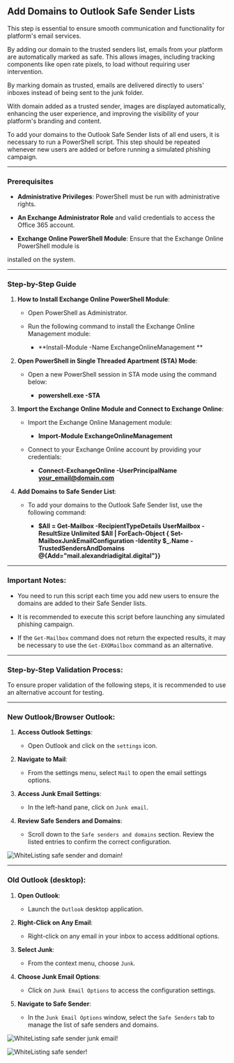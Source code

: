 ## Add Domains to Outlook Safe Sender Lists

This step is essential to ensure smooth communication and functionality for platform's email services.  

By adding our domain to the trusted senders list, emails from your platform are automatically marked as safe. This allows images, including tracking components like open rate pixels, to load without requiring user intervention. 

By marking domain as trusted, emails are delivered directly to users' inboxes instead of being sent to the junk folder. 

With domain added as a trusted sender, images are displayed automatically, enhancing the user experience, and improving the visibility of your platform's branding and content. 

To add your domains to the Outlook Safe Sender lists of all end users, it is necessary to run a PowerShell script. This step should be repeated whenever new users are added or before running a simulated phishing campaign.  

---

### Prerequisites

- **Administrative Privileges**: PowerShell must be run with administrative rights. 

- **An Exchange Administrator Role** and valid credentials to access the Office 365 account. 

- **Exchange Online PowerShell Module**: Ensure that the Exchange Online PowerShell module is  

installed on the system. 

---

### Step-by-Step Guide

1. **How to Install Exchange Online PowerShell Module**: 

    - Open PowerShell as Administrator. 

    - Run the following command to install the Exchange Online Management module: 

        - **Install-Module -Name ExchangeOnlineManagement **

2. **Open PowerShell in Single Threaded Apartment (STA) Mode**: 

    - Open a new PowerShell session in STA mode using the command below: 

        - **powershell.exe -STA**

3. **Import the Exchange Online Module and Connect to Exchange Online**: 

    - Import the Exchange Online Management module: 

        - **Import-Module ExchangeOnlineManagement**

    - Connect to your Exchange Online account by providing your credentials: 

        - **Connect-ExchangeOnline -UserPrincipalName your_email@domain.com**

4. **Add Domains to Safe Sender List**: 

    -  To add your domains to the Outlook Safe Sender list, use the following command: 
        
        - **$All = Get-Mailbox -RecipientTypeDetails UserMailbox -ResultSize Unlimited
            $All | ForEach-Object {
            Set-MailboxJunkEmailConfiguration -Identity $_.Name -TrustedSendersAndDomains @{Add="mail.alexandriadigital.digital"}}**

---

### Important Notes: 

- You need to run this script each time you add new users to ensure the domains are added to their Safe Sender lists. 

- It is recommended to execute this script before launching any simulated phishing campaign. 

- If the `Get-Mailbox` command does not return the expected results, it may be necessary to use the `Get-EXOMailbox` command as an alternative. 

---

### Step-by-Step Validation Process: 

To ensure proper validation of the following steps, it is recommended to use an alternative account for testing.

---

### New Outlook/Browser Outlook: 

1. **Access Outlook Settings**: 

    - Open Outlook and click on the `settings` icon.

2. **Navigate to Mail**: 

    - From the settings menu, select `Mail` to open the email settings options. 

3. **Access Junk Email Settings**: 

    - In the left-hand pane, click on `Junk email`. 

4. **Review Safe Senders and Domains**: 

    - Scroll down to the `Safe senders and domains` section. Review the listed entries to confirm the correct configuration.

![WhiteListing safe sender and domain!](../../assets/whiteListing/safe_sender_domain.png "WhiteListing safe sender and domain")

---

### Old Outlook (desktop):

1. **Open Outlook**: 

    - Launch the `Outlook` desktop application.

2. **Right-Click on Any Email**: 

    - Right-click on any email in your inbox to access additional options.

3. **Select Junk**: 

    - From the context menu, choose `Junk`.

4. **Choose Junk Email Options**: 

    - Click on `Junk Email Options` to access the configuration settings.

5. **Navigate to Safe Sender**:

    - In the `Junk Email Options` window, select the `Safe Senders` tab to manage the list of safe senders and domains.

![WhiteListing safe sender junk email!](../../assets/whiteListing/safe_sender_junk.png "WhiteListing Safe Sender Junk")


![WhiteListing safe sender!](../../assets/whiteListing/safe_sender.png "WhiteListing Safe Sender")